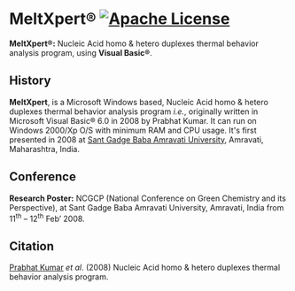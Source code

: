 # MeltXpert® [![Apache License](https://img.shields.io/badge/license-Apache-blue.svg)](https://github.com/MeltXpert/MeltXpert/blob/master/LICENSE)
<b>MeltXpert®:</b> Nucleic Acid homo & hetero duplexes thermal behavior analysis program, using <b>Visual Basic®</b>.
## History
<b>MeltXpert</b>, is a Microsoft Windows based, Nucleic Acid homo & hetero duplexes thermal behavior analysis program _i.e._, originally written in Microsoft Visual Basic® 6.0 in 2008 by Prabhat Kumar. It can run on Windows 2000/Xp O/S with minimum RAM and CPU usage. It's first presented in 2008 at [Sant Gadge Baba Amravati University](http://www.sgbau.ac.in/), Amravati, Maharashtra, India.
## Conference
<b>Research Poster:</b> NCGCP (National Conference on Green Chemistry and its Perspective), at Sant Gadge Baba Amravati University, Amravati, India from 11<sup>th</sup> – 12<sup>th</sup> Feb’ 2008.
## Citation
[Prabhat Kumar](http://prabhatkumar.org/) _et al_. (2008) Nucleic Acid homo & hetero duplexes thermal behavior analysis program.
